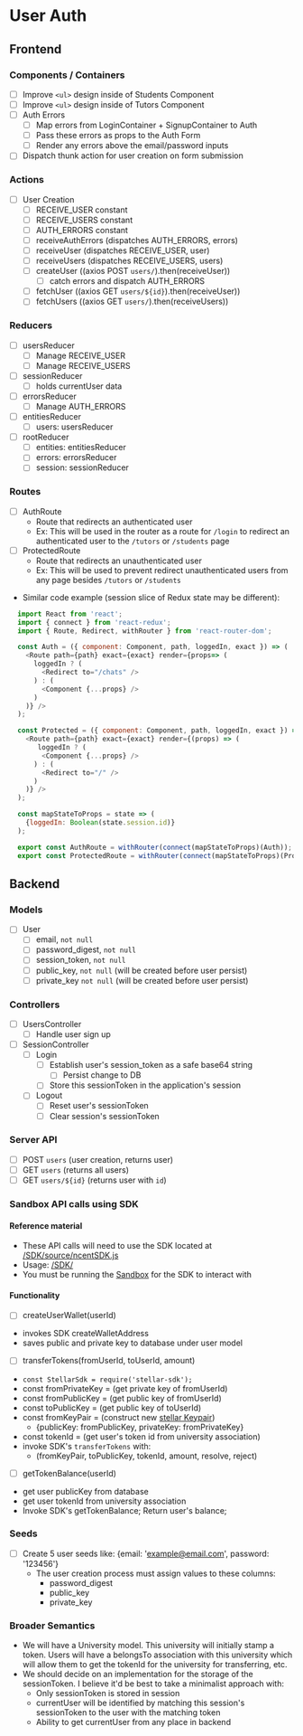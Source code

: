 # User Auth

## Frontend

### Components / Containers
- [ ] Improve `<ul>` design inside of Students Component
- [ ] Improve `<ul>` design inside of Tutors Component
- [ ] Auth Errors
  - [ ] Map errors from LoginContainer + SignupContainer to Auth
  - [ ] Pass these errors as props to the Auth Form
  - [ ] Render any errors above the email/password inputs
- [ ] Dispatch thunk action for user creation on form submission

### Actions
- [ ] User Creation
  - [ ] RECEIVE_USER constant
  - [ ] RECEIVE_USERS constant
  - [ ] AUTH_ERRORS constant
  - [ ] receiveAuthErrors (dispatches AUTH_ERRORS, errors)
  - [ ] receiveUser (dispatches RECEIVE_USER, user)
  - [ ] receiveUsers (dispatches RECEIVE_USERS, users)
  - [ ] createUser ((axios POST `users/`).then(receiveUser))
    - [ ] catch errors and dispatch AUTH_ERRORS
  - [ ] fetchUser ((axios GET `users/${id}`).then(receiveUser))
  - [ ] fetchUsers ((axios GET `users/`).then(receiveUsers))

### Reducers
  - [ ] usersReducer
    - [ ] Manage RECEIVE_USER
    - [ ] Manage RECEIVE_USERS
  - [ ] sessionReducer
    - [ ] holds currentUser data
  - [ ] errorsReducer
    - [ ] Manage AUTH_ERRORS
  - [ ] entitiesReducer
    - [ ] users: usersReducer
  - [ ] rootReducer
    - [ ] entities: entitiesReducer
    - [ ] errors: errorsReducer
    - [ ] session: sessionReducer

### Routes
  - [ ] AuthRoute
    - Route that redirects an authenticated user
    - Ex: This will be used in the router as a route for `/login` to redirect an authenticated user to the `/tutors` or `/students` page
  - [ ] ProtectedRoute
    - Route that redirects an unauthenticated user
    - Ex: This will be used to prevent redirect unauthenticated users from any page besides `/tutors` or `/students`
  - Similar code example (session slice of Redux state may be different):
  ```javascript
    import React from 'react';
    import { connect } from 'react-redux';
    import { Route, Redirect, withRouter } from 'react-router-dom';

    const Auth = ({ component: Component, path, loggedIn, exact }) => (
      <Route path={path} exact={exact} render={props=> (
        loggedIn ? (
          <Redirect to="/chats" />
        ) : (
          <Component {...props} />
        )
      )} />
    );

    const Protected = ({ component: Component, path, loggedIn, exact }) => (
      <Route path={path} exact={exact} render={(props) => (
         loggedIn ? (
          <Component {...props} />
        ) : (
          <Redirect to="/" />
        )
      )} />
    );

    const mapStateToProps = state => (
      {loggedIn: Boolean(state.session.id)}
    );

    export const AuthRoute = withRouter(connect(mapStateToProps)(Auth));
    export const ProtectedRoute = withRouter(connect(mapStateToProps)(Protected));
  ```

## Backend

### Models
  - [ ] User
    - [ ] email, `not null`
    - [ ] password_digest, `not null`
    - [ ] session_token, `not null`
    - [ ] public_key, `not null` (will be created before user persist)
    - [ ] private_key `not null` (will be created before user persist)
### Controllers
  - [ ] UsersController
    - [ ] Handle user sign up
  - [ ] SessionController
    - [ ] Login
      - [ ] Establish user's session_token as a safe base64 string
        - [ ] Persist change to DB
      - [ ] Store this sessionToken in the application's session
    - [ ] Logout
      - [ ] Reset user's sessionToken
      - [ ] Clear session's sessionToken

### Server API
  - [ ] POST `users` (user creation, returns user)
  - [ ] GET `users` (returns all users)
  - [ ] GET `users/${id}` (returns user with `id`)

### Sandbox API calls using SDK

#### Reference material
 - These API calls will need to use the SDK located at [/SDK/source/ncentSDK.js](../../../../SDK/source/ncentSDK.js)
 - Usage: [/SDK/](../../../../SDK/)
 - You must be running the [Sandbox](../../../../Sandbox/Sandbox%20API/) for the SDK to interact with

#### Functionality
 - [ ] createUserWallet(userId)
  - invokes SDK createWalletAddress
  - saves public and private key to database under user model
 - [ ] transferTokens(fromUserId, toUserId, amount)
  - `const StellarSdk = require('stellar-sdk');`
  - const fromPrivateKey = (get private key of fromUserId)
  - const fromPublicKey = (get public key of fromUserId)
  - const toPublicKey = (get public key of toUserId)
  - const fromKeyPair = (construct new [stellar Keypair](https://stellar.github.io/js-stellar-sdk/Keypair.html))
    - {publicKey: fromPublicKey, privateKey: fromPrivateKey}
  - const tokenId = (get user's token id from university association)
  - invoke SDK's `transferTokens` with:
    - (fromKeyPair, toPublicKey, tokenId, amount, resolve, reject)
 - [ ] getTokenBalance(userId)
  - get user publicKey from database
  - get user tokenId from university association
  - Invoke SDK's getTokenBalance; Return user's balance;

### Seeds
  - [ ] Create 5 user seeds like: {email: 'example@email.com', password: '123456'}
    - The user creation process must assign values to these columns:
      - password_digest
      - public_key
      - private_key

### Broader Semantics
  - We will have a University model. This university will initially stamp a token. Users will have a belongsTo association with this university which will allow them to get the tokenId for the university for transferring, etc.
  - We should decide on an implementation for the storage of the sessionToken. I believe it'd be best to take a minimalist approach with:
    - Only sessionToken is stored in session
    - currentUser will be identified by matching this session's sessionToken to the user with the matching token
    - Ability to get currentUser from any place in backend
